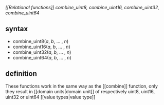 *[[Relational functions]] combine_uint8, combine_uint16, combine_uint32, combine_uint64*

## syntax

- combine_uint8(*a*, *b*, ... , *n*)
- combine_uint16(*a*, *b*, ... , *n*)
- combine_uint32(*a*, *b*, ... , *n*)
- combine_uint64(*a*, *b*, ... , *n*)

## definition

These functions work in the same way as the [[combine]] function, only they result in [[domain units|domain unit]] of respectively uint8, uint16, uint32 or uint64 [[value types|value type]]